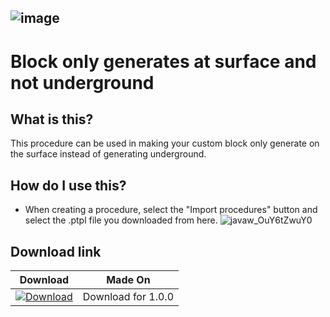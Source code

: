 ![image](https://user-images.githubusercontent.com/83262692/146192187-7d80fae0-5963-41f7-bdcc-550b4e36bf78.png)
-------
# Block only generates at surface and not underground
## What is this?
This procedure can be used in making your custom block only generate on the surface instead of generating underground.
## How do I use this?
* When creating a procedure, select the "Import procedures" button and select the .ptpl file you downloaded from here.
![javaw_OuY6tZwuY0](https://user-images.githubusercontent.com/83262692/146194245-a28c5fde-19db-42a7-bc4a-fec744449265.png)
## Download link
| Download  | Made On |
| ------------- | ------------- |
| [![Download](https://i.imgur.com/TNQVE5i.png)](https://github.com/Downrest/Downrest-s-MCreator-Snippets/blob/files/Block%20only%20generates%20at%20surface%20and%20not%20underground.ptpl?raw=true) | Download for 1.0.0 |  | MCreator 2021.2 |
